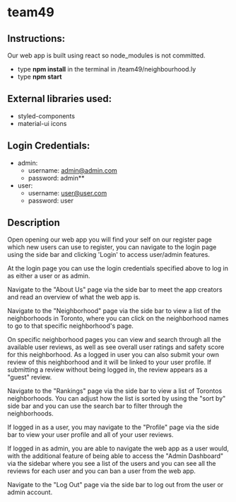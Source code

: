 
# team49

## Instructions:
Our web app is built using react so node_modules is not committed.
* type **npm install** in the terminal in /team49/neighbourhood.ly 
* type **npm start**

## External libraries used:
* styled-components 
* material-ui icons

## Login Credentials:
* admin:
	* username: admin@admin.com
	* password: admin**
* user:
	* username: user@user.com
	* password: user

## Description

Open opening our web app you will find your self on our register page which new users can use to register, you can navigate to the login page using the side bar and clicking 'Login' to access user/admin features.
	
At the login page you can use the login credentials specified above to log in as either a user or as admin.

Navigate to the "About Us" page via the side bar to meet the app creators and read an overview of what the web app is.
	
Navigate to the "Neighborhood" page via the side bar to view a list of the neighborhoods in Toronto, where you can click on the neighborhood names to go to that specific neighborhood's page.

On specific neighborhood pages you can view and search through all the available user reviews, as well as see overall user ratings and safety score for this neighborhood. As a logged in user you can also submit your own review of this neighborhood and it will be linked to your user profile. If submitting a review without being logged in, the review appears as a "guest" review.

Navigate to the "Rankings" page via the side bar to view a list of Torontos neighborhoods. You can adjust how the list is sorted by using the "sort by" side bar and you can use the search bar to filter through the neighborhoods.

If logged in as a user, you may navigate to the "Profile" page via the side bar to view your user profile and all of your user reviews.

If logged in as admin, you are able to navigate the web app as a user would, with the additional feature of being able to access the "Admin Dashboard" via the sidebar where you see a list of the users and you can see all the reviews for each user and you can ban a user from the web app.

Navigate to the "Log Out" page via the side bar to log out from the user or admin account.
